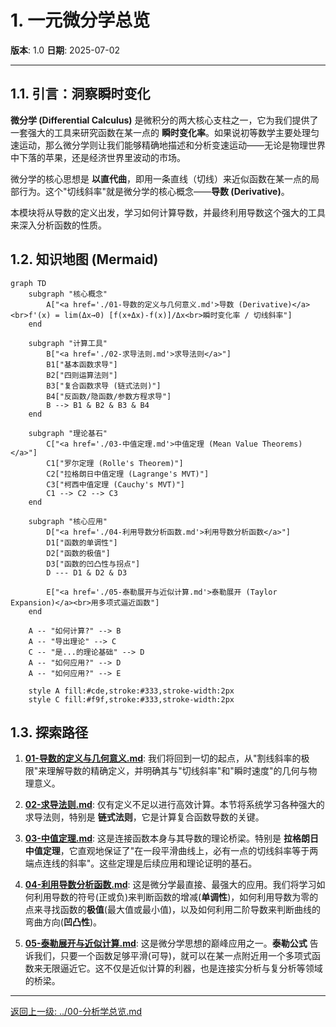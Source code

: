 # 1. 一元微分学总览

**版本**: 1.0
**日期**: 2025-07-02

---

## 1.1. 引言：洞察瞬时变化

**微分学 (Differential Calculus)** 是微积分的两大核心支柱之一，它为我们提供了一套强大的工具来研究函数在某一点的 **瞬时变化率**。如果说初等数学主要处理匀速运动，那么微分学则让我们能够精确地描述和分析变速运动——无论是物理世界中下落的苹果，还是经济世界里波动的市场。

微分学的核心思想是 **以直代曲**，即用一条直线（切线）来近似函数在某一点的局部行为。这个"切线斜率"就是微分学的核心概念——**导数 (Derivative)**。

本模块将从导数的定义出发，学习如何计算导数，并最终利用导数这个强大的工具来深入分析函数的性质。

## 1.2. 知识地图 (Mermaid)

```mermaid
graph TD
    subgraph "核心概念"
        A["<a href='./01-导数的定义与几何意义.md'>导数 (Derivative)</a><br>f'(x) = lim(Δx→0) [f(x+Δx)-f(x)]/Δx<br>瞬时变化率 / 切线斜率"]
    end

    subgraph "计算工具"
        B["<a href='./02-求导法则.md'>求导法则</a>"]
        B1["基本函数求导"]
        B2["四则运算法则"]
        B3["复合函数求导 (链式法则)"]
        B4["反函数/隐函数/参数方程求导"]
        B --> B1 & B2 & B3 & B4
    end

    subgraph "理论基石"
        C["<a href='./03-中值定理.md'>中值定理 (Mean Value Theorems)</a>"]
        C1["罗尔定理 (Rolle's Theorem)"]
        C2["拉格朗日中值定理 (Lagrange's MVT)"]
        C3["柯西中值定理 (Cauchy's MVT)"]
        C1 --> C2 --> C3
    end
    
    subgraph "核心应用"
        D["<a href='./04-利用导数分析函数.md'>利用导数分析函数</a>"]
        D1["函数的单调性"]
        D2["函数的极值"]
        D3["函数的凹凸性与拐点"]
        D --- D1 & D2 & D3

        E["<a href='./05-泰勒展开与近似计算.md'>泰勒展开 (Taylor Expansion)</a><br>用多项式逼近函数"]
    end

    A -- "如何计算?" --> B
    A -- "导出理论" --> C
    C -- "是...的理论基础" --> D
    A -- "如何应用?" --> D
    A -- "如何应用?" --> E

    style A fill:#cde,stroke:#333,stroke-width:2px
    style C fill:#f9f,stroke:#333,stroke-width:2px
```

## 1.3. 探索路径

1. **[01-导数的定义与几何意义.md](./01-导数的定义与几何意义.md)**: 我们将回到一切的起点，从"割线斜率的极限"来理解导数的精确定义，并明确其与"切线斜率"和"瞬时速度"的几何与物理意义。

2. **[02-求导法则.md](./02-求导法则.md)**: 仅有定义不足以进行高效计算。本节将系统学习各种强大的求导法则，特别是 **链式法则**，它是计算复合函数导数的关键。

3. **[03-中值定理.md](./03-中值定理.md)**: 这是连接函数本身与其导数的理论桥梁。特别是 **拉格朗日中值定理**，它直观地保证了"在一段平滑曲线上，必有一点的切线斜率等于两端点连线的斜率"。这些定理是后续应用和理论证明的基石。

4. **[04-利用导数分析函数.md](./04-利用导数分析函数.md)**: 这是微分学最直接、最强大的应用。我们将学习如何利用导数的符号(正或负)来判断函数的增减(**单调性**)，如何利用导数为零的点来寻找函数的**极值**(最大值或最小值)，以及如何利用二阶导数来判断曲线的弯曲方向(**凹凸性**)。

5. **[05-泰勒展开与近似计算.md](./05-泰勒展开与近似计算.md)**: 这是微分学思想的巅峰应用之一。**泰勒公式** 告诉我们，只要一个函数足够平滑(可导)，就可以在某一点附近用一个多项式函数来无限逼近它。这不仅是近似计算的利器，也是连接实分析与复分析等领域的桥梁。

---
[返回上一级: ../00-分析学总览.md](./00-分析学总览.md)
